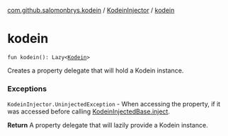 [com.github.salomonbrys.kodein](../index.md) / [KodeinInjector](index.md) / [kodein](.)

# kodein

`fun kodein(): Lazy<`[`Kodein`](../-kodein/index.md)`>`

Creates a property delegate that will hold a Kodein instance.

### Exceptions

`KodeinInjector.UninjectedException` - When accessing the property, if it was accessed before calling [KodeinInjectedBase.inject](../-kodein-injected-base/inject.md).

**Return**
A property delegate that will lazily provide a Kodein instance.

